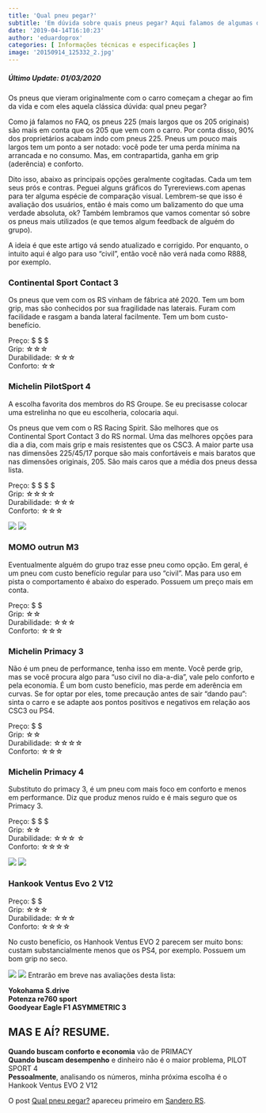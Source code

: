 ```yaml
---
title: 'Qual pneu pegar?'
subtitle: 'Em dúvida sobre quais pneus pegar? Aqui falamos de algumas das opções mais frequentes.'
date: '2019-04-14T16:10:23'
author: 'eduardoprox'
categories: [ Informações técnicas e especificações ]
image: '20150914_125332_2.jpg'
---
```


##### **Último Update: 01/03/2020**


Os pneus que vieram originalmente com o carro começam a chegar ao fim da vida e com eles aquela clássica dúvida: qual pneu pegar?  



Como já falamos no FAQ, os pneus 225 (mais largos que os 205 originais) são mais em conta que os 205 que vem com o carro. Por conta disso, 90% dos proprietários acabam indo com pneus 225. Pneus um pouco mais largos tem um ponto a ser notado: você pode ter uma perda mínima na arrancada e no consumo. Mas, em contrapartida, ganha em grip (aderência) e conforto.  
  
Dito isso, abaixo as principais opções geralmente cogitadas. Cada um tem seus prós e contras. Peguei alguns gráficos do Tyrereviews.com apenas para ter alguma espécie de comparação visual. Lembrem-se que isso é avaliação dos usuários, então é mais como um balizamento do que uma verdade absoluta, ok? Também lembramos que vamos comentar só sobre os pneus mais utilizados (e que temos algum feedback de alguém do grupo).


A ideia é que este artigo vá sendo atualizado e corrigido. Por enquanto, o intuito aqui é algo para uso “civil”, então você não verá nada como R888, por exemplo.


### **Continental Sport Contact 3**


Os pneus que vem com os RS vinham de fábrica até 2020. Tem um bom grip, mas são conhecidos por sua fragilidade nas laterais. Furam com facilidade e rasgam a banda lateral facilmente. Tem um bom custo-benefício.  



Preço: $ $ $  
Grip: ☆☆☆  
Durabilidade: ☆☆☆  
Conforto: ☆☆   



### **Michelin PilotSport 4**


A escolha favorita dos membros do RS Groupe. Se eu precisasse colocar uma estrelinha no que eu escolheria, colocaria aqui.  
  
Os pneus que vem com o RS Racing Spirit. São melhores que os Continental Sport Contact 3 do RS normal. Uma das melhores opções para dia a dia, com mais grip e mais resistentes que os CSC3. A maior parte usa nas dimensões 225/45/17 porque são mais confortáveis e mais baratos que nas dimensões originais, 205. São mais caros que a média dos pneus dessa lista.  



Preço: $ $ $ $  
Grip: ☆☆☆☆  
Durabilidade: ☆☆☆  
Conforto: ☆☆☆  



![](https://sanderors.com/wp-content/uploads/2020/03/michelin-pilot-sport-4-test-and-review.jpg)
![](https://sanderors.com/wp-content/uploads/2020/03/michelin-pilot-sport-4-test-and-review-3.jpg)
### **MOMO outrun M3**


Eventualmente alguém do grupo traz esse pneu como opção. Em geral, é um pneu com custo benefício regular para uso “civil”. Mas para uso em pista o comportamento é abaixo do esperado. Possuem um preço mais em conta.  



Preço: $ $  
Grip: ☆☆  
Durabilidade: ☆☆☆  
Conforto: ☆☆☆ 


### **Michelin Primacy 3**


Não é um pneu de performance, tenha isso em mente. Você perde grip, mas se você procura algo para “uso civil no dia-a-dia”, vale pelo conforto e pela economia. É um bom custo benefício, mas perde em aderência em curvas. Se for optar por eles, tome precaução antes de sair “dando pau”: sinta o carro e se adapte aos pontos positivos e negativos em relação aos CSC3 ou PS4.  



Preço: $ $  
Grip: ☆☆  
Durabilidade: ☆☆☆☆  
Conforto: ☆☆☆  



### **Michelin Primacy 4**


Substituto do primacy 3, é um pneu com mais foco em conforto e menos em performance. Diz que produz menos ruído e é mais seguro que os Primacy 3.  



Preço: $ $ $  
Grip: ☆☆  
Durabilidade: ☆☆☆ ☆   
Conforto: ☆☆☆☆


![](https://sanderors.com/wp-content/uploads/2020/03/michelin-primacy-4-test-and-review-4.jpg)
![](https://sanderors.com/wp-content/uploads/2020/03/michelin-primacy-4-test-and-review.jpg)
### Hankook Ventus Evo 2 V12


Preço: $ $   
Grip: ☆☆☆  
Durabilidade: ☆☆☆  
Conforto: ☆☆☆☆ 


No custo benefício, os Hanhook Ventus EVO 2 parecem ser muito bons: custam substancialmente menos que os PS4, por exemplo. Possuem um bom grip no seco.


![](https://sanderors.com/wp-content/uploads/2020/03/Hankook-Ventus-V12-evo2-K120-test-1.jpg)
![](https://sanderors.com/wp-content/uploads/2020/03/Hankook-Ventus-V12-evo2-K120-test-wet.jpg)
Entrarão em breve nas avaliações desta lista:  



**Yokohama S.drive**  
**Potenza re760 sport**  
 **Goodyear Eagle F1 ASYMMETRIC 3**   



MAS E AÍ? RESUME.
-----------------


**Quando buscam conforto e economia** vão de PRIMACY  
**Quando buscam desempenho** e dinheiro não é o maior problema, PILOT SPORT 4  
**Pessoalmente**, analisando os números, minha próxima escolha é o Hankook Ventus EVO 2 V12


O post [Qual pneu pegar?](https://sanderors.com/qual-pneu-pegar/) apareceu primeiro em [Sandero RS](https://sanderors.com).

